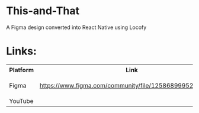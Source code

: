 # This-and-That

A Figma design converted into React Native using Locofy

# Links:

<table>

<tr>
<th>
Platform
</th>
<th>
Link
</th>
</tr>

<tr>
<td>
Figma
</td>
<td>

https://www.figma.com/community/file/1258689995235847502

</td>
</tr>

<tr>
<td>
YouTube
</td>
<td>
</td>
</tr>

</table>
